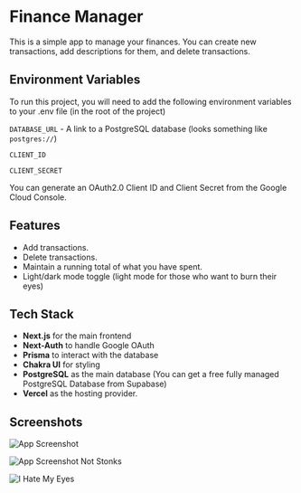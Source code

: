 # Finance Manager

This is a simple app to manage your finances. You can create new transactions, add descriptions for them, and delete transactions.

## Environment Variables

To run this project, you will need to add the following environment variables to your .env file (in the root of the project)

`DATABASE_URL` - A link to a PostgreSQL database (looks something like `postgres://`)

`CLIENT_ID`

`CLIENT_SECRET`

You can generate an OAuth2.0 Client ID and Client Secret from the Google Cloud Console.

## Features

- Add transactions.
- Delete transactions.
- Maintain a running total of what you have spent.
- Light/dark mode toggle (light mode for those who want to burn their eyes)

## Tech Stack

- **Next.js** for the main frontend
- **Next-Auth** to handle Google OAuth
- **Prisma** to interact with the database
- **Chakra UI** for styling
- **PostgreSQL** as the main database (You can get a free fully managed PostgreSQL Database from Supabase)
- **Vercel** as the hosting provider.

## Screenshots

![App Screenshot](https://i.imgur.com/B9JO1ve.png)

![App Screenshot Not Stonks](https://i.imgur.com/14Go0DP.png)

![I Hate My Eyes](https://i.imgur.com/Xkqdp3K.png)

